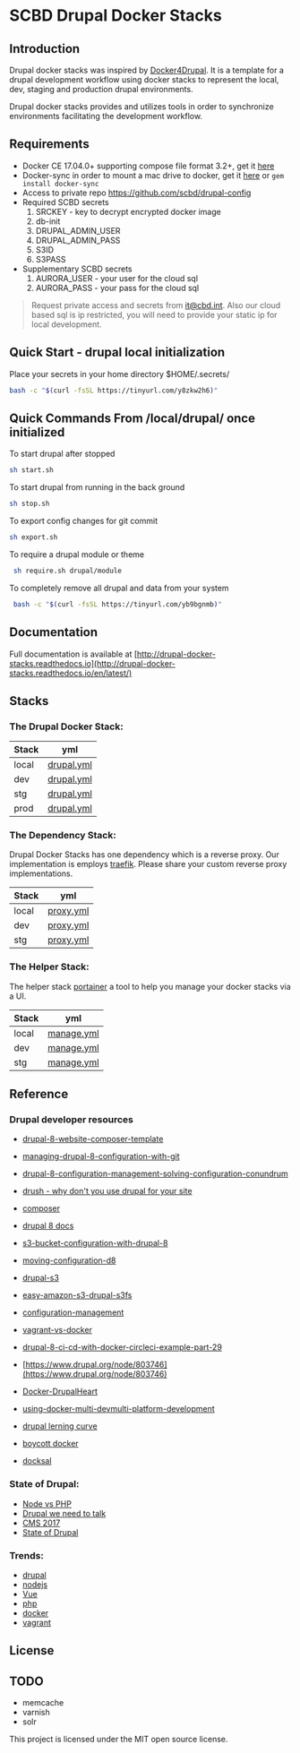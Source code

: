 
# SCBD Drupal Docker Stacks


## Introduction

Drupal docker stacks was inspired by [Docker4Drupal](https://github.com/wodby/docker4drupal).  It is a template for a drupal development workflow using docker stacks to represent the local, dev, staging and production  drupal environments.

Drupal docker stacks provides and utilizes tools in order to synchronize environments facilitating the development workflow.

## Requirements

* Docker CE 17.04.0+ supporting compose file format 3.2+, get it [here](https://docs.docker.com/engine/installation/)
* Docker-sync in order to mount a mac drive to docker, get it [here](http://docker-sync.io/) or ```gem install docker-sync ```
* Access to private repo https://github.com/scbd/drupal-config
* Required SCBD secrets
  1. SRCKEY - key to decrypt encrypted docker image
  2. db-init
  3. DRUPAL_ADMIN_USER
  4. DRUPAL_ADMIN_PASS
  5. S3ID
  6. S3PASS
* Supplementary SCBD secrets
  1. AURORA_USER - your user for the cloud sql
  2. AURORA_PASS - your pass for the cloud sql
> Request private access and secrets from it@cbd.int. Also our cloud based sql is ip restricted, you will need to provide your static ip for local development.

## Quick Start - drupal local initialization
Place your secrets in your home directory $HOME/.secrets/
```bash
bash -c "$(curl -fsSL https://tinyurl.com/y8zkw2h6)" 
```

## Quick Commands From /local/drupal/ once initialized
To start drupal after stopped
```bash
sh start.sh
```
To start drupal from running in the back ground
```bash
sh stop.sh
```
To export config changes for git commit
```bash
sh export.sh
```
To require a drupal module or theme
```bash
 sh require.sh drupal/module
 ```
 To completely remove all drupal and data from your system
 ```bash
  bash -c "$(curl -fsSL https://tinyurl.com/yb9bgnmb)"
 ```
 
## Documentation
Full documentation is available at [http://drupal-docker-stacks.readthedocs.io](http://drupal-docker-stacks.readthedocs.io/en/latest/)

## Stacks

### The Drupal Docker Stack:

| Stack      | yml                |
| ---------- | ------------------ |
| local      | [drupal.yml](https://github.com/scbd/drupal-docker-stacks/blob/master/local/drupal/drupal.yml)         |
| dev        | [drupal.yml](https://github.com/scbd/drupal-docker-stacks/blob/master/dev/drupal/drupal.yml)           |
| stg        | [drupal.yml](https://github.com/scbd/drupal-docker-stacks/blob/master/stg/drupal/drupal.yml)           |
| prod       | [drupal.yml](https://github.com/scbd/drupal-docker-stacks/blob/master/prod/drupal/drupal.yml)          |

### The Dependency Stack:
Drupal Docker Stacks has one dependency which is a reverse proxy.  Our implementation is employs [traefik](https://traefik.io/). Please share your custom reverse proxy implementations.

| Stack      | yml                |
| ---------- | ------------------ |
| local      | [proxy.yml](https://github.com/scbd/drupal-docker-stacks/blob/master/local/proxy/proxy.yml)         |
| dev        | [proxy.yml](https://github.com/scbd/drupal-docker-stacks/blob/master/dev/proxy/proxy.yml)         |
| stg        | [proxy.yml](https://github.com/scbd/drupal-docker-stacks/blob/master/stg/proxy/proxy.yml)         |


### The Helper Stack:
The helper stack [portainer](https://portainer.io/) a tool to help you manage your docker stacks via a UI.

| Stack      | yml                |
| ---------- | ------------------ |
| local      | [manage.yml](https://github.com/scbd/drupal-docker-stacks/blob/master/local/manage/manage.yml)         |
| dev        | [manage.yml](https://github.com/scbd/drupal-docker-stacks/blob/master/dev/manage/manage.yml)           |
| stg        | [manage.yml](https://github.com/scbd/drupal-docker-stacks/blob/master/stg/manage/manage.yml)           |

## Reference

### Drupal developer resources
* [drupal-8-website-composer-template](https://another.ink/journal/drupal-8-website-composer-template)
* [managing-drupal-8-configuration-with-git](https://another.ink/journal/managing-drupal-8-configuration-with-git)
* [drupal-8-configuration-management-solving-configuration-conundrum](https://chromatichq.com/blog/drupal-8-configuration-management-solving-configuration-conundrum)
* [drush - why don't you use drupal for your site](https://drushcommands.com)
* [composer](https://getcomposer.org/doc/)
* [drupal 8 docs](https://www.drupal.org/docs/8)
* [s3-bucket-configuration-with-drupal-8](http://www.tothenew.com/blog/s3-bucket-configuration-with-drupal-8/)
* [moving-configuration-d8](https://www.curveagency.com/blog/moving-configuration-d8)
* [drupal-s3](https://pantheon.io/docs/drupal-s3/)
* [easy-amazon-s3-drupal-s3fs](http://www.symphonythemes.com/drupal-blog/easy-amazon-s3-drupal-s3fs)
* [configuration-management](https://www.drupal.org/docs/8/configuration-management/managing-your-sites-configuration)
* [vagrant-vs-docker](https://medium.com/@Mahmoud_Zalt/vagrant-vs-docker-679c9ce4231b)
* [drupal-8-ci-cd-with-docker-circleci-example-part-29](https://blog.wodby.com/drupal-8-ci-cd-with-docker-circleci-example-part-2-b04ff32713b9)
* [https://www.drupal.org/node/803746](https://www.drupal.org/node/803746)
* [Docker-DrupalHeart](https://www.drupalheart.com/sites/default/files/drupalheart-presentations/Docker-DrupalHeart%20Camp%20Zagreb%202017.pdf)
* [using-docker-multi-devmulti-platform-development](https://www.drupalasheville.com/2017/session/using-docker-multi-devmulti-platform-development)

* [drupal lerning curve](https://www.webpagefx.com/blog/web-design/drupal-learning-curve/)
* [boycott docker](https://www.google.ca/url?sa=t&rct=j&q=&esrc=s&source=web&cd=7&cad=rja&uact=8&ved=0ahUKEwjxtKaF-OvXAhWF14MKHRibB48QFghQMAY&url=https%3A%2F%2Fcontainerjournal.com%2F2016%2F12%2F19%2Fpeople-want-boycott-docker%2F&usg=AOvVaw0gTOBDR5wcSUmtAmnnn2vw)

* [docksal](http://docksal.readthedocs.io/en/master/)
### State of Drupal:
* [Node vs PHP](https://www.infoworld.com/article/3166109/application-development/php-vs-nodejs-an-epic-battle-for-developer-mind-share.html)
* [Drupal we need to talk](http://davehall.com.au/blog/dave/2017/04/19/drupal-we-need-talk)
* [CMS 2017](https://cms2cms.com/blog/trending-in-cms-where-to-move-in-2017-provocative-analysis)
* [State of Drupal](https://www.drupal.org/forum/general/general-discussion/2017-07-21/state-of-drupal)

### Trends:
* [drupal](https://trends.google.com/trends/explore?date=all&q=drupal)
* [nodejs](https://trends.google.com/trends/explore?date=all&q=nodejs)
* [Vue](https://trends.google.com/trends/explore?date=today%205-y&q=vuejs)
* [php](https://trends.google.com/trends/explore?date=all&q=%2Fm%2F060kv)
* [docker](https://trends.google.com/trends/explore?date=all&q=docker)
* [vagrant](https://trends.google.com/trends/explore?date=all&q=vagrant)

## License

## TODO

- memcache
- varnish
- solr

This project is licensed under the MIT open source license.
